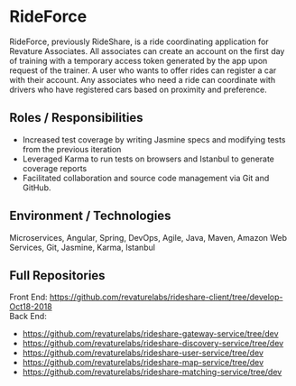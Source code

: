 # RideForce

RideForce, previously RideShare, is a ride coordinating application for Revature Associates. 
All associates can create an account on the first day of training with a temporary access token generated by the app 
upon request of the trainer. A user who wants to offer rides can register a car with their account. 
Any associates who need a ride can coordinate with drivers who have registered cars based on proximity and preference.

## Roles / Responsibilities

* Increased test coverage by writing Jasmine specs and modifying tests from the previous iteration
* Leveraged Karma to run tests on browsers and Istanbul to generate coverage reports
* Facilitated collaboration and source code management via Git and GitHub.

## Environment / Technologies
Microservices, Angular, Spring, DevOps, Agile, Java, Maven, Amazon Web Services, Git, Jasmine, Karma, Istanbul

## Full Repositories

Front End: https://github.com/revaturelabs/rideshare-client/tree/develop-Oct18-2018   
Back End: 
- https://github.com/revaturelabs/rideshare-gateway-service/tree/dev 
- https://github.com/revaturelabs/rideshare-discovery-service/tree/dev
- https://github.com/revaturelabs/rideshare-user-service/tree/dev
- https://github.com/revaturelabs/rideshare-map-service/tree/dev 
- https://github.com/revaturelabs/rideshare-matching-service/tree/dev
